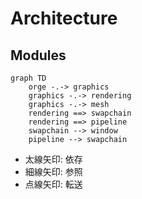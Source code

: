 # Architecture

## Modules

```mermaid
graph TD
    orge -.-> graphics
    graphics -.-> rendering
    graphics -.-> mesh
    rendering ==> swapchain
    rendering ==> pipeline
    swapchain --> window
    pipeline --> swapchain
```

- 太線矢印: 依存
- 細線矢印: 参照
- 点線矢印: 転送
